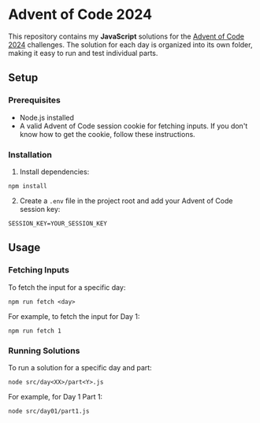 # Advent of Code 2024

This repository contains my **JavaScript** solutions for the [Advent of Code 2024](https://adventofcode.com/2024) challenges. The solution for each day is organized into its own folder, making it easy to run and test individual parts.

## Setup

### Prerequisites

- Node.js installed
- A valid Advent of Code session cookie for fetching inputs. If you don't know how to get the cookie, follow these instructions.

### Installation

1. Install dependencies:
```
npm install
```
2. Create a `.env` file in the project root and add your Advent of Code session key:
```
SESSION_KEY=YOUR_SESSION_KEY
```

## Usage

### Fetching Inputs

To fetch the input for a specific day:
```
npm run fetch <day>
```
For example, to fetch the input for Day 1:
```
npm run fetch 1
```

### Running Solutions

To run a solution for a specific day and part:
```
node src/day<XX>/part<Y>.js
```
For example, for Day 1 Part 1:
```
node src/day01/part1.js
```